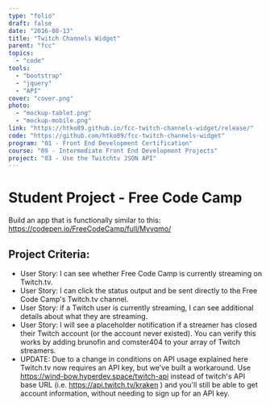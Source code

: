 ```yaml
---
type: "folio"
draft: false
date: "2016-08-13"
title: "Twitch Channels Widget"
parent: "fcc"
topics:
  - "code"
tools:
  - "bootstrap"
  - "jquery"
  - "API"
cover: "cover.png"
photo:
  - "mockup-tablet.png"
  - "mockup-mobile.png"
link: "https://htko89.github.io/fcc-twitch-channels-widget/release/"
code: "https://github.com/htko89/fcc-twitch-channels-widget"
program: "01 - Front End Development Certification"
course: "09 - Intermediate Front End Development Projects"
project: "03 - Use the Twitchtv JSON API"
---
```

# Student Project - Free Code Camp
Build an app that is functionally similar to this: https://codepen.io/FreeCodeCamp/full/Myvqmo/

## Project Criteria:
* User Story: I can see whether Free Code Camp is currently streaming on Twitch.tv.
* User Story: I can click the status output and be sent directly to the Free Code Camp's Twitch.tv channel.
* User Story: if a Twitch user is currently streaming, I can see additional details about what they are streaming.
* User Story: I will see a placeholder notification if a streamer has closed their Twitch account (or the account never existed). You can verify this works by adding brunofin and comster404 to your array of Twitch streamers.
* UPDATE: Due to a change in conditions on API usage explained here Twitch.tv now requires an API key, but we've built a workaround. Use https://wind-bow.hyperdev.space/twitch-api instead of twitch's API base URL (i.e. https://api.twitch.tv/kraken ) and you'll still be able to get account information, without needing to sign up for an API key.
